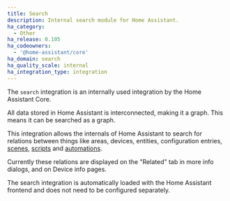 ```yaml
---
title: Search
description: Internal search module for Home Assistant.
ha_category:
  - Other
ha_release: 0.105
ha_codeowners:
  - '@home-assistant/core'
ha_domain: search
ha_quality_scale: internal
ha_integration_type: integration
---
```


The `search` integration is an internally used integration by the
Home Assistant Core.

All data stored in Home Assistant is interconnected, making it a graph.
This means it can be searched as a graph.

This integration allows the internals of Home Assistant to search for
relations between things like areas, devices, entities, configuration entries,
[scenes](/integrations/scene/), [scripts](/integrations/script/) and [automations](/integrations/automation/).

Currently these relations are displayed on the "Related" tab in more info dialogs, and on Device info pages.

The search integration is automatically loaded with the Home Assistant frontend
and does not need to be configured separately.
